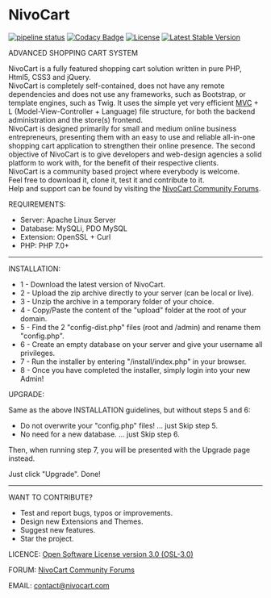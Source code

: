 # NivoCart

[![pipeline status](https://gitlab.com/nivocart/nivocart/badges/master/pipeline.svg)](https://gitlab.com/nivocart/nivocart/commits/master) [![Codacy Badge](https://api.codacy.com/project/badge/Grade/f083a576fade4a7f83d5459569f0fe96)](https://www.codacy.com/app/nivocart/nivocart?utm_source=github.com&amp;utm_medium=referral&amp;utm_content=nivocart/nivocart&amp;utm_campaign=Badge_Grade) [![License](https://poser.pugx.org/nivocart/nivocart/license)](https://packagist.org/packages/nivocart/nivocart) [![Latest Stable Version](https://poser.pugx.org/nivocart/nivocart/v/stable)](https://packagist.org/packages/nivocart/nivocart)

ADVANCED SHOPPING CART SYSTEM

NivoCart is a fully featured shopping cart solution written in pure PHP, Html5, CSS3 and jQuery.<br />
NivoCart is completely self-contained, does not have any remote dependencies and does not use any frameworks, such as Bootstrap, or template engines, such as Twig. It uses the simple yet very efficient <a href="https://en.wikipedia.org/wiki/Model%E2%80%93view%E2%80%93controller" title="MVC">MVC</a> + L (Model-View-Controller + Language) file structure, for both the backend administration and the store(s) frontend.<br />
NivoCart is designed primarily for small and medium online business entrepreneurs, presenting them with an easy to use and reliable all-in-one shopping cart application to strengthen their online presence. The second objective of NivoCart is to give developers and web-design agencies a solid platform to work with, for the benefit of their respective clients.<br />
NivoCart is a community based project where everybody is welcome.<br />
Feel free to download it, clone it, test it and contribute to it.<br />
Help and support can be found by visiting the <a href="http://forum.nivocart.com" title="Forum">NivoCart Community Forums</a>.

REQUIREMENTS:
- Server: Apache Linux Server
- Database: MySQLi, PDO MySQL
- Extension: OpenSSL + Curl
- PHP: PHP 7.0+

_____________________________________________________________________________________________


INSTALLATION:

- 1 - Download the latest version of NivoCart.
- 2 - Upload the zip archive directly to your server (can be local or live).
- 3 - Unzip the archive in a temporary folder of your choice.
- 4 - Copy/Paste the content of the "upload" folder at the root of your domain.
- 5 - Find the 2 "config-dist.php" files (root and /admin) and rename them "config.php".
- 6 - Create an empty database on your server and give your username all privileges.
- 7 - Run the installer by entering "<your domain>/install/index.php" in your browser.
- 8 - Once you have completed the installer, simply login into your new Admin!


UPGRADE:

Same as the above INSTALLATION guidelines, but without steps 5 and 6:
- Do not overwrite your "config.php" files!  ... just Skip step 5.
- No need for a new database.  ... just Skip step 6.

Then, when running step 7, you will be presented with the Upgrade page instead.

Just click "Upgrade". Done!

_____________________________________________________________________________________________


WANT TO CONTRIBUTE?
- Test and report bugs, typos or improvements.
- Design new Extensions and Themes.
- Suggest new features.
- Star the project.


LICENCE: <a href="https://opensource.org/licenses/OSL-3.0" title="License">Open Software License version 3.0 (OSL-3.0)</a>

FORUM: <a href="http://forum.nivocart.com" title="Forum">NivoCart Community Forums</a>

EMAIL: contact@nivocart.com
